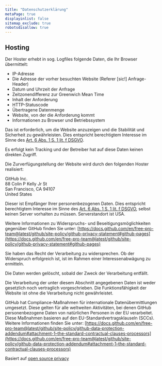 ```yaml
---
title: "Datenschutzerklärung"
metaPage: true
displayinlist: false
sitemap_exclude: true
robotsdisallow: true
---
```


## Hosting

Der Hoster erhebt in sog. Logfiles folgende Daten, die Ihr Browser übermittelt:

* IP-Adresse
* Die Adresse der vorher besuchten Website (Referer [sic!] Anfrage-Header)
* Datum und Uhrzeit der Anfrage
* Zeitzonendifferenz zur Greenwich Mean Time
* Inhalt der Anforderung
* HTTP-Statuscode
* Übertragene Datenmenge
* Website, von der die Anforderung kommt
* Informationen zu Browser und Betriebssystem

Das ist erforderlich, um die Website anzuzeigen und die Stabilität und Sicherheit zu gewährleisten. Dies entspricht berechtigtem Interesse im Sinne des [Art. 6 Abs. 1 S. 1 lit. f DSGVO](https://dsgvo-gesetz.de/art-6-dsgvo/).

Es erfolgt kein Tracking und der Betreiber hat auf diese Daten keinen direkten Zugriff.

Die Zurverfügungstellung der Website wird durch den folgenden Hoster realisiert:

GitHub Inc.<br />
88 Colin P Kelly Jr St<br />
San Francisco, CA 94107<br />
United States<br />

Dieser ist Empfänger Ihrer personenbezogenen Daten. Dies entspricht berechtigtem Interesse im Sinne des [Art. 6 Abs. 1 S. 1 lit. f DSGVO](https://dsgvo-gesetz.de/art-6-dsgvo/), selbst keinen Server vorhalten zu müssen. Serverstandort ist USA.

Weitere Informationen zu Widerspruchs- und Beseitigungsmöglichkeiten gegenüber GitHub finden Sie unter: [https://docs.github.com/en/free-pro-team@latest/github/site-policy/github-privacy-statement#github-pages](https://docs.github.com/en/free-pro-team@latest/github/site-policy/github-privacy-statement#github-pages)

Sie haben das Recht der Verarbeitung zu widersprechen. Ob der Widerspruch erfolgreich ist, ist im Rahmen einer Interessenabwägung zu ermitteln.

Die Daten werden gelöscht, sobald der Zweck der Verarbeitung entfällt.

Die Verarbeitung der unter diesem Abschnitt angegebenen Daten ist weder gesetzlich noch vertraglich vorgeschrieben. Die Funktionsfähigkeit der Website ist ohne die Verarbeitung nicht gewährleistet.

GitHub hat Compliance-Maßnahmen für internationale Datenübermittlungen umgesetzt. Diese gelten für alle weltweiten Aktivitäten, bei denen GitHub personenbezogene Daten von natürlichen Personen in der EU verarbeitet. Diese Maßnahmen basieren auf den EU-Standardvertragsklauseln (SCCs). Weitere Informationen finden Sie unter: [https://docs.github.com/en/free-pro-team@latest/github/site-policy/github-data-protection-addendum#attachment-1–the-standard-contractual-clauses-processors](https://docs.github.com/en/free-pro-team@latest/github/site-policy/github-data-protection-addendum#attachment-1–the-standard-contractual-clauses-processors)

<p class="small">Basiert auf <a href="https://opr.vc/docs/hosting/github_pages/">open source privacy</a></p>
